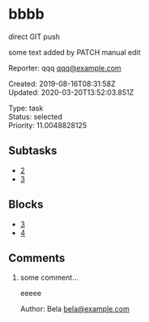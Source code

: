 # bbbb

direct GIT push

some text added by PATCH
manual edit

Reporter: qqq <qqq@example.com>  

Created: 2019-08-16T08:31:58Z  
Updated: 2020-03-20T13:52:03.851Z

Type: task  
Status: selected  
Priority: 11.0048828125

## Subtasks
- [2](2.md "2nd issue")
- [3](3.md "Edit the new file")

## Blocks
- [3](3.md "Edit the new file")
- [4](4.md "Unreferenced issue")

## Comments
1.  some comment...

    eeeee

    Author: Bela <bela@example.com>  
   
